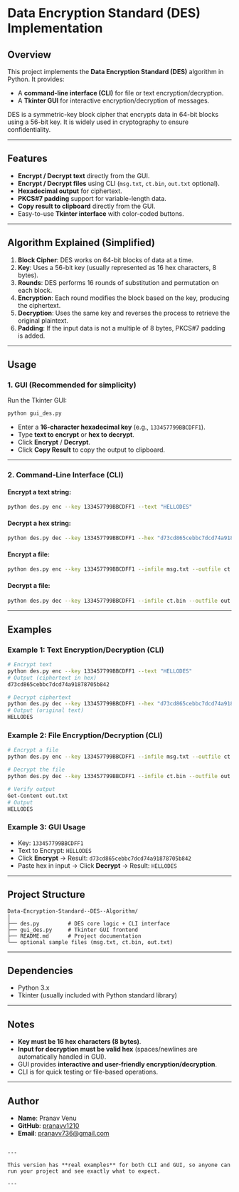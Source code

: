 # Data Encryption Standard (DES) Implementation

## Overview

This project implements the **Data Encryption Standard (DES)** algorithm in Python. It provides:

- A **command-line interface (CLI)** for file or text encryption/decryption.
- A **Tkinter GUI** for interactive encryption/decryption of messages.

DES is a symmetric-key block cipher that encrypts data in 64-bit blocks using a 56-bit key. It is widely used in cryptography to ensure confidentiality.

---

## Features

- **Encrypt / Decrypt text** directly from the GUI.
- **Encrypt / Decrypt files** using CLI (`msg.txt`, `ct.bin`, `out.txt` optional).
- **Hexadecimal output** for ciphertext.
- **PKCS#7 padding** support for variable-length data.
- **Copy result to clipboard** directly from the GUI.
- Easy-to-use **Tkinter interface** with color-coded buttons.

---

## Algorithm Explained (Simplified)

1. **Block Cipher**: DES works on 64-bit blocks of data at a time.
2. **Key**: Uses a 56-bit key (usually represented as 16 hex characters, 8 bytes).  
3. **Rounds**: DES performs 16 rounds of substitution and permutation on each block.  
4. **Encryption**: Each round modifies the block based on the key, producing the ciphertext.  
5. **Decryption**: Uses the same key and reverses the process to retrieve the original plaintext.  
6. **Padding**: If the input data is not a multiple of 8 bytes, PKCS#7 padding is added.

---

## Usage

### 1. GUI (Recommended for simplicity)
Run the Tkinter GUI:

```bash
python gui_des.py
````

* Enter a **16-character hexadecimal key** (e.g., `133457799BBCDFF1`).
* Type **text to encrypt** or **hex to decrypt**.
* Click **Encrypt** / **Decrypt**.
* Click **Copy Result** to copy the output to clipboard.

---

### 2. Command-Line Interface (CLI)

#### Encrypt a text string:

```bash
python des.py enc --key 133457799BBCDFF1 --text "HELLODES"
```

#### Decrypt a hex string:

```bash
python des.py dec --key 133457799BBCDFF1 --hex "d73cd865cebbc7dcd74a91878705b842"
```

#### Encrypt a file:

```bash
python des.py enc --key 133457799BBCDFF1 --infile msg.txt --outfile ct.bin
```

#### Decrypt a file:

```bash
python des.py dec --key 133457799BBCDFF1 --infile ct.bin --outfile out.txt
```

---

## Examples

### Example 1: Text Encryption/Decryption (CLI)

```bash
# Encrypt text
python des.py enc --key 133457799BBCDFF1 --text "HELLODES"
# Output (ciphertext in hex)
d73cd865cebbc7dcd74a91878705b842

# Decrypt ciphertext
python des.py dec --key 133457799BBCDFF1 --hex "d73cd865cebbc7dcd74a91878705b842"
# Output (original text)
HELLODES
```

### Example 2: File Encryption/Decryption (CLI)

```bash
# Encrypt a file
python des.py enc --key 133457799BBCDFF1 --infile msg.txt --outfile ct.bin

# Decrypt the file
python des.py dec --key 133457799BBCDFF1 --infile ct.bin --outfile out.txt

# Verify output
Get-Content out.txt
# Output
HELLODES
```

### Example 3: GUI Usage

* Key: `133457799BBCDFF1`
* Text to Encrypt: `HELLODES`
* Click **Encrypt** → Result: `d73cd865cebbc7dcd74a91878705b842`
* Paste hex in input → Click **Decrypt** → Result: `HELLODES`

---

## Project Structure

```
Data-Encryption-Standard--DES--Algorithm/
│
├── des.py         # DES core logic + CLI interface
├── gui_des.py     # Tkinter GUI frontend
├── README.md      # Project documentation
└── optional sample files (msg.txt, ct.bin, out.txt)
```

---

## Dependencies

* Python 3.x
* Tkinter (usually included with Python standard library)

---

## Notes

* **Key must be 16 hex characters (8 bytes)**.
* **Input for decryption must be valid hex** (spaces/newlines are automatically handled in GUI).
* GUI provides **interactive and user-friendly encryption/decryption**.
* CLI is for quick testing or file-based operations.

---

## Author

* **Name**: Pranav Venu
* **GitHub**: [pranavv1210](https://github.com/pranavv1210)
* **Email**: [pranavv736@gmail.com](mailto:pranavv736@gmail.com)

```

---

This version has **real examples** for both CLI and GUI, so anyone can run your project and see exactly what to expect.  

---
